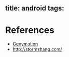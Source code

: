 title: android
tags:
---

# References
- [Genymotion](https://www.genymotion.com)
- <http://stormzhang.com/>
